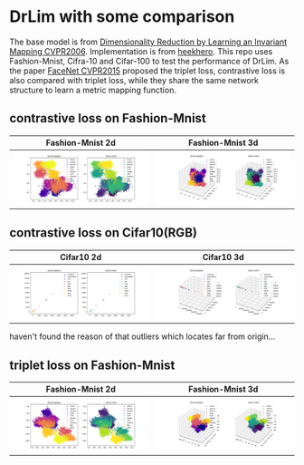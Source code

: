 # DrLim with some comparison

The base model is from [Dimensionality Reduction by Learning an Invariant Mapping CVPR2006](https://ieeexplore.ieee.org/abstract/document/1640964). Implementation is from [heekhero](https://github.com/heekhero/DrLIM). This repo uses Fashion-Mnist, Cifra-10 and Cifar-100 to test the performance of DrLim. As the paper [FaceNet CVPR2015](https://arxiv.org/abs/1503.03832) proposed the triplet loss, contrastive loss is also compared with triplet loss, while they share the same network structure to learn a metric mapping function.

## contrastive loss on Fashion-Mnist
|Fashion-Mnist 2d|Fashion-Mnist 3d|
|:---:|:---:|
|![Fashion-Mnist 2d](./images/2023-04-04_12%3A00%3A39_FashionMnist_i1o2.png)|![Fashion-Mnist 3d](./images/2023-04-04_12%3A08%3A25_FashionMnist_i1o3.png)|


## contrastive loss on Cifar10(RGB)
|Cifar10 2d|Cifar10 3d|
|:---:|:---:|
|![Cifar10 2d](./images/2023-04-04_17%3A33%3A22_Cifar10_i1o2.png)|![Cifar10 3d](./images/2023-04-05_10:23:03_Cifar10_i3o3.png)|
haven't found the reason of that outliers which locates far from origin...

## triplet loss on Fashion-Mnist
|Fashion-Mnist 2d|Fashion-Mnist 3d|
|:---:|:---:|
|![Fashion-Mnist 2d](./images/2023-04-05_13:49:55_FashionMnist@Triplet_i1o2.png)|![Fashion-Mnist 3d](./images/2023-04-05_14:10:41_FashionMnist@Triplet_i1o3.png)|

